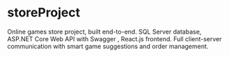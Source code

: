 # storeProject
Online games store project, built end-to-end. SQL Server database, ASP.NET Core Web API with Swagger , React.js frontend. Full client-server communication with smart game suggestions and order management.
